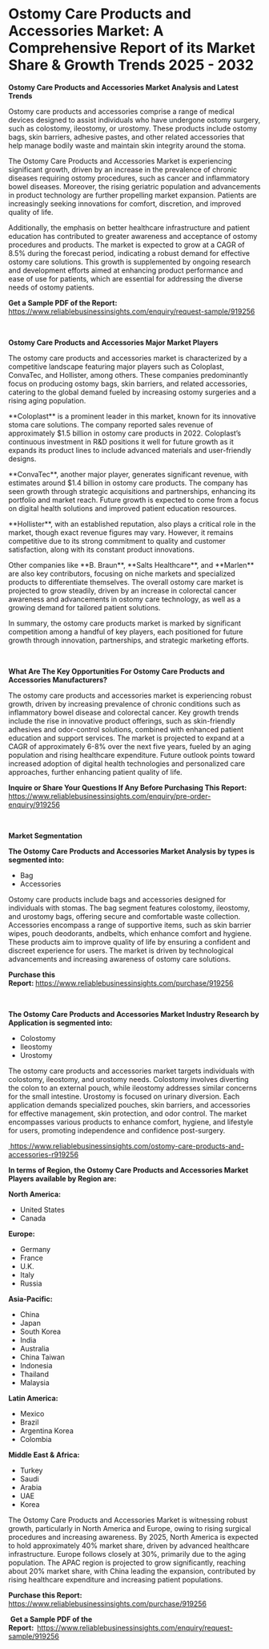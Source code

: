 <p><h1>Ostomy Care Products and Accessories Market: A Comprehensive Report of its Market Share & Growth Trends 2025 - 2032</h1></p><p><strong>Ostomy Care Products and Accessories Market Analysis and Latest Trends</strong></p>
<p><p>Ostomy care products and accessories comprise a range of medical devices designed to assist individuals who have undergone ostomy surgery, such as colostomy, ileostomy, or urostomy. These products include ostomy bags, skin barriers, adhesive pastes, and other related accessories that help manage bodily waste and maintain skin integrity around the stoma.</p><p>The Ostomy Care Products and Accessories Market is experiencing significant growth, driven by an increase in the prevalence of chronic diseases requiring ostomy procedures, such as cancer and inflammatory bowel diseases. Moreover, the rising geriatric population and advancements in product technology are further propelling market expansion. Patients are increasingly seeking innovations for comfort, discretion, and improved quality of life.</p><p>Additionally, the emphasis on better healthcare infrastructure and patient education has contributed to greater awareness and acceptance of ostomy procedures and products. The market is expected to grow at a CAGR of 8.5% during the forecast period, indicating a robust demand for effective ostomy care solutions. This growth is supplemented by ongoing research and development efforts aimed at enhancing product performance and ease of use for patients, which are essential for addressing the diverse needs of ostomy patients.</p></p>
<p><strong>Get a Sample PDF of the Report:&nbsp;</strong> <a href="https://www.reliablebusinessinsights.com/enquiry/request-sample/919256?utm_campaign=2716&utm_medium=2&utm_source=Github&utm_content=ia&utm_term=13042025&utm_id=ostomy-care-products-and-accessories">https://www.reliablebusinessinsights.com/enquiry/request-sample/919256</a></p>
<p>&nbsp;</p>
<p><strong>Ostomy Care Products and Accessories Major Market Players</strong></p>
<p><p>The ostomy care products and accessories market is characterized by a competitive landscape featuring major players such as Coloplast, ConvaTec, and Hollister, among others. These companies predominantly focus on producing ostomy bags, skin barriers, and related accessories, catering to the global demand fueled by increasing ostomy surgeries and a rising aging population.</p><p>**Coloplast** is a prominent leader in this market, known for its innovative stoma care solutions. The company reported sales revenue of approximately $1.5 billion in ostomy care products in 2022. Coloplast’s continuous investment in R&D positions it well for future growth as it expands its product lines to include advanced materials and user-friendly designs.</p><p>**ConvaTec**, another major player, generates significant revenue, with estimates around $1.4 billion in ostomy care products. The company has seen growth through strategic acquisitions and partnerships, enhancing its portfolio and market reach. Future growth is expected to come from a focus on digital health solutions and improved patient education resources.</p><p>**Hollister**, with an established reputation, also plays a critical role in the market, though exact revenue figures may vary. However, it remains competitive due to its strong commitment to quality and customer satisfaction, along with its constant product innovations.</p><p>Other companies like **B. Braun**, **Salts Healthcare**, and **Marlen** are also key contributors, focusing on niche markets and specialized products to differentiate themselves. The overall ostomy care market is projected to grow steadily, driven by an increase in colorectal cancer awareness and advancements in ostomy care technology, as well as a growing demand for tailored patient solutions.</p><p>In summary, the ostomy care products market is marked by significant competition among a handful of key players, each positioned for future growth through innovation, partnerships, and strategic marketing efforts.</p></p>
<p>&nbsp;</p>
<p><strong>What Are The Key Opportunities For Ostomy Care Products and Accessories Manufacturers?</strong></p>
<p><p>The ostomy care products and accessories market is experiencing robust growth, driven by increasing prevalence of chronic conditions such as inflammatory bowel disease and colorectal cancer. Key growth trends include the rise in innovative product offerings, such as skin-friendly adhesives and odor-control solutions, combined with enhanced patient education and support services. The market is projected to expand at a CAGR of approximately 6-8% over the next five years, fueled by an aging population and rising healthcare expenditure. Future outlook points toward increased adoption of digital health technologies and personalized care approaches, further enhancing patient quality of life.</p></p>
<p><strong>Inquire or Share Your Questions If Any Before Purchasing This Report:</strong> <a href="https://www.reliablebusinessinsights.com/enquiry/pre-order-enquiry/919256?utm_campaign=2716&utm_medium=2&utm_source=Github&utm_content=ia&utm_term=13042025&utm_id=ostomy-care-products-and-accessories">https://www.reliablebusinessinsights.com/enquiry/pre-order-enquiry/919256</a></p>
<p>&nbsp;</p>
<p><strong>Market Segmentation</strong></p>
<p><strong>The Ostomy Care Products and Accessories Market Analysis by types is segmented into:</strong></p>
<p><ul><li>Bag</li><li>Accessories</li></ul></p>
<p><p>Ostomy care products include bags and accessories designed for individuals with stomas. The bag segment features colostomy, ileostomy, and urostomy bags, offering secure and comfortable waste collection. Accessories encompass a range of supportive items, such as skin barrier wipes, pouch deodorants, andbelts, which enhance comfort and hygiene. These products aim to improve quality of life by ensuring a confident and discreet experience for users. The market is driven by technological advancements and increasing awareness of ostomy care solutions.</p></p>
<p><strong>Purchase this Report:&nbsp;</strong><a href="https://www.reliablebusinessinsights.com/purchase/919256?utm_campaign=2716&utm_medium=2&utm_source=Github&utm_content=ia&utm_term=13042025&utm_id=ostomy-care-products-and-accessories">https://www.reliablebusinessinsights.com/purchase/919256</a></p>
<p>&nbsp;</p>
<p><strong>The Ostomy Care Products and Accessories Market Industry Research by Application is segmented into:</strong></p>
<p><ul><li>Colostomy</li><li>Ileostomy</li><li>Urostomy</li></ul></p>
<p><p>The ostomy care products and accessories market targets individuals with colostomy, ileostomy, and urostomy needs. Colostomy involves diverting the colon to an external pouch, while ileostomy addresses similar concerns for the small intestine. Urostomy is focused on urinary diversion. Each application demands specialized pouches, skin barriers, and accessories for effective management, skin protection, and odor control. The market encompasses various products to enhance comfort, hygiene, and lifestyle for users, promoting independence and confidence post-surgery.</p></p>
<p><a href="https://www.reliablebusinessinsights.com/ostomy-care-products-and-accessories-r919256?utm_campaign=2716&utm_medium=2&utm_source=Github&utm_content=ia&utm_term=13042025&utm_id=ostomy-care-products-and-accessories">&nbsp;https://www.reliablebusinessinsights.com/ostomy-care-products-and-accessories-r919256</a></p>
<p><strong>In terms of Region, the Ostomy Care Products and Accessories Market Players available by Region are:</strong></p>
<p>
    <p> <strong> North America: </strong>
        <ul>
            <li>United States</li>
            <li>Canada</li>
        </ul>
        </p> 
    <p> <strong> Europe: </strong>
        <ul>
            <li>Germany</li>
            <li>France</li>
            <li>U.K.</li>
            <li>Italy</li>
            <li>Russia</li>
        </ul>
        </p> 
    <p> <strong> Asia-Pacific: </strong>
        <ul>
            <li>China</li>
            <li>Japan</li>
            <li>South Korea</li>
            <li>India</li>
            <li>Australia</li>
            <li>China Taiwan</li>
            <li>Indonesia</li>
            <li>Thailand</li>
            <li>Malaysia</li>
        </ul>
        </p> 
    <p> <strong> Latin America: </strong>
        <ul>
            <li>Mexico</li>
            <li>Brazil</li>
            <li>Argentina Korea</li>
            <li>Colombia</li>
        </ul>
        </p> 
    <p> <strong> Middle East & Africa: </strong>
        <ul>
            <li>Turkey</li>
            <li>Saudi</li>
            <li>Arabia</li>
            <li>UAE</li>
            <li>Korea</li>
        </ul>
    </p>
    </p>
<p><p>The Ostomy Care Products and Accessories Market is witnessing robust growth, particularly in North America and Europe, owing to rising surgical procedures and increasing awareness. By 2025, North America is expected to hold approximately 40% market share, driven by advanced healthcare infrastructure. Europe follows closely at 30%, primarily due to the aging population. The APAC region is projected to grow significantly, reaching about 20% market share, with China leading the expansion, contributed by rising healthcare expenditure and increasing patient populations.</p></p>
<p><strong>Purchase this Report: </strong><a href="https://www.reliablebusinessinsights.com/purchase/919256?utm_campaign=2716&utm_medium=2&utm_source=Github&utm_content=ia&utm_term=13042025&utm_id=ostomy-care-products-and-accessories">https://www.reliablebusinessinsights.com/purchase/919256</a></p>
<p>&nbsp;<strong>Get a Sample PDF of the Report:&nbsp;&nbsp;</strong><a href="https://www.reliablebusinessinsights.com/enquiry/request-sample/919256?utm_campaign=2716&utm_medium=2&utm_source=Github&utm_content=ia&utm_term=13042025&utm_id=ostomy-care-products-and-accessories">https://www.reliablebusinessinsights.com/enquiry/request-sample/919256</a></p>
<p><strong></strong></p>
<p><p></p><p></p><p></p></p>